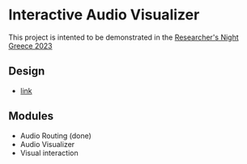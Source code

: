 # Interactive Audio Visualizer
This project is intented to be demonstrated in the [Researcher's Night Greece 2023](https://researchersnight.gr/)

## Design 
- [link](https://www.canva.com/design/DAFpRsyv-38/Y-kW1xyrYH6EtCSbobD1wQ/view?utm_content=DAFpRsyv-38&utm_campaign=designshare&utm_medium=link&utm_source=publishsharelink)

## Modules
- Audio Routing (done)
- Audio Visualizer
- Visual interaction



